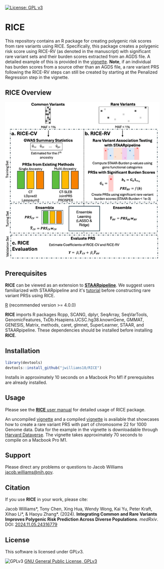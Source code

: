 [![License: GPL v3](https://img.shields.io/badge/License-GPLv3-blue.svg)](https://www.gnu.org/licenses/gpl-3.0)

# RICE
This repository contains an R package for creating polygenic risk scores from rare variants using RICE. Specifically, this package creates a polygenic risk score using RICE-RV (as denoted in the manuscript) with significant rare variant sets and their burden scores extracted from an AGDS file. A detailed example of this is provided in the <a href="https://jwilliams10.github.io/RICE_Vignette">vignette</a>. **Note**, if an individual has burden scores from a source other than an AGDS file, a rare variant PRS following the RICE-RV steps can still be created by starting at the Penalized Regression step in the vignette.

## RICE Overview
![alt text](https://github.com/jwilliams10/RICE/blob/main/docs/RICE_Structure.jpg?raw=true)

## Prerequisites
**RICE** can be viewed as an extension to <a href="https://github.com/xihaoli/STAARpipeline">**STAARpipeline**</a>. We suggest users familiarized with STAARpipeline and it's <a href="https://github.com/xihaoli/STAARpipeline-Tutorial">tutorial</a> before constructing rare variant PRSs using RICE.

<a href="https://www.r-project.org">R</a> (recommended version >= 4.0.0)

**RICE** imports R packages Rcpp, SCANG, dplyr, SeqArray, SeqVarTools, GenomicFeatures, TxDb.Hsapiens.UCSC.hg38.knownGene, GMMAT, GENESIS, Matrix, methods, caret, glmnet, SuperLearner, STAAR, and STAARpipeline. These dependencies should be installed before installing **RICE**.

## Installation
```R
library(devtools)
devtools::install_github("jwilliams10/RICE")
```

Installs in approximately 10 seconds on a Macbook Pro M1 if prerequisites are already installed.

## Usage
Please see the <a href="docs/RICE_0.1.0.pdf">**RICE** user manual</a> for detailed usage of RICE package.

An uncompiled <a href="vignettes/RICE_Vignette.Rmd">vignette</a> and a compiled <a href="https://jwilliams10.github.io/RICE_Vignette">vignette</a> is available that showcases how to create a rare variant PRS with part of chromosome 22 for 1000 Genome data. Data for the example in the vignette is downloadable through <a href="https://dataverse.harvard.edu/dataset.xhtml?persistentId=doi:10.7910/DVN/Y7AXYA">Harvard Dataverse</a>. The vignette takes approximately 70 seconds to compile on a Macbook Pro M1.

## Support
Please direct any problems or questions to Jacob Williams <jacob.williams@nih.gov>.

## Citation
If you use **RICE** in your work, please cite:

Jacob Williams*, Tony Chen, Xing Hua, Wendy Wong, Kai Yu, Peter Kraft, Xihao Li*, & Haoyu Zhang*. (2024). **Integrating Common and Rare Variants Improves Polygenic Risk Prediction Across Diverse Populations**. _medRxiv_. DOI: <a href="https://doi.org/10.1101/2024.11.05.24316779">2024.11.05.24316779</a> 

## License
This software is licensed under GPLv3.

![GPLv3](http://www.gnu.org/graphics/gplv3-127x51.png)
[GNU General Public License, GPLv3](http://www.gnu.org/copyleft/gpl.html)
